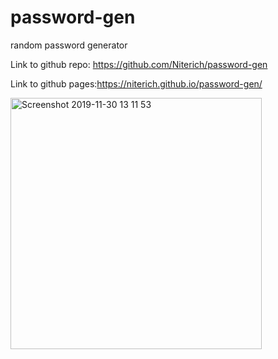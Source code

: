 # password-gen
random password generator

Link to github repo: https://github.com/Niterich/password-gen

Link to github pages:https://niterich.github.io/password-gen/

<img width="402" alt="Screenshot 2019-11-30 13 11 53" src="https://user-images.githubusercontent.com/52295078/69905595-13a57a00-1373-11ea-8fba-3c9dbd6a8a1d.png">
